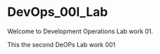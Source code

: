  # DevOps_00l_Lab

 Welcome to Development Operations Lab work 01.

 This the second DeOPs Lab work 001
